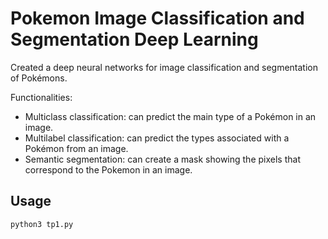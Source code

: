 # Pokemon Image Classification and Segmentation Deep Learning

Created a deep neural networks for image classification and segmentation of Pokémons.

Functionalities:
- Multiclass classification: can predict the main type of a Pokémon in an image.
- Multilabel classification: can predict the types associated with a Pokémon from an image.
- Semantic segmentation: can create a mask showing the pixels that correspond to the Pokemon in an image.

## Usage
```
python3 tp1.py
```
